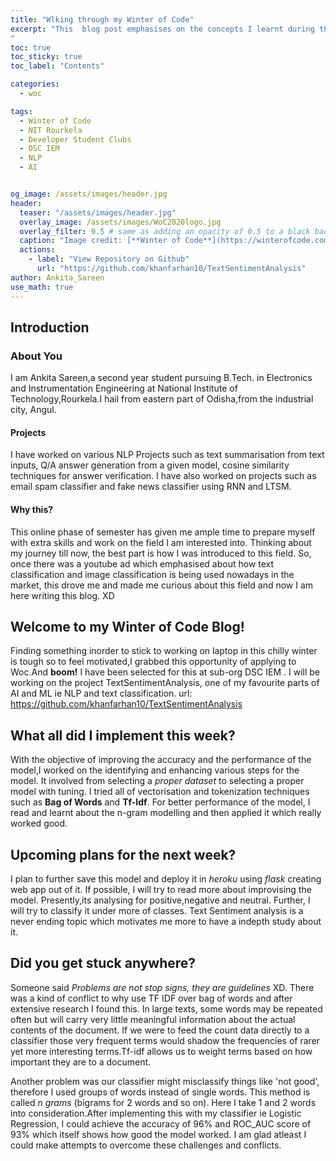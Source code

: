 ```yaml
---
title: "Wlking through my Winter of Code"
excerpt: "This  blog post emphasises on the concepts I learnt during the phase 1 of the project of Text Sentiment Analysis.From learning various new tokenization techniques to learning modelling the classifiers,this covers it all.
"
toc: true
toc_sticky: true
toc_label: "Contents"

categories:
  - woc

tags:
  - Winter of Code
  - NIT Rourkela
  - Developer Student Clubs
  - DSC IEM
  - NLP
  - AI


og_image: /assets/images/header.jpg
header:
  teaser: "/assets/images/header.jpg"
  overlay_image: /assets/images/WoC2020logo.jpg
  overlay_filter: 0.5 # same as adding an opacity of 0.5 to a black background
  caption: "Image credit: [**Winter of Code**](https://winterofcode.com/) on [**Instagram**](https://www.instagram.com/winterofcode/)"
  actions:
    - label: "View Repository on Github"
      url: "https://github.com/khanfarhan10/TextSentimentAnalysis"
author: Ankita_Sareen
use_math: true
---
```

## Introduction

### About You
I am Ankita Sareen,a second year student pursuing B.Tech. in Electronics and Instrumentation Engineering at National Institute of Technology,Rourkela.I hail from eastern part of Odisha,from the industrial city, Angul.
#### Projects
I have worked on various NLP Projects such as text summarisation from text inputs, Q/A answer generation from a given model, cosine similarity techniques for answer verification.
I have also worked on projects such as email spam classifier and fake news classifier using RNN and LTSM.

#### Why this?
This online phase of semester has given me ample time to prepare myself with extra skills and work on the field I am interested into.
Thinking about my journey till now, the best part is how I was introduced to this field. So, once there was a youtube ad which emphasised about how text classification and image classification is being used nowadays in the market, this drove me and made me curious about this field and now I am here writing this blog. XD

## Welcome to my Winter of Code Blog!

Finding something inorder to stick to working on laptop in this chilly winter is tough so to feel motivated,I grabbed this opportunity of applying to Woc.And **boom!** I have been selected for this at sub-org DSC IEM . I will be working on the project TextSentimentAnalysis, one of my favourite parts of AI and ML ie NLP and text classification.
url: https://github.com/khanfarhan10/TextSentimentAnalysis

## What all did I implement this week?
With the objective of improving the accuracy and the performance of the model,I worked on the identifying and enhancing various steps for the model. It involved from selecting a *proper dataset* to selecting a proper model with tuning. I tried all of vectorisation and tokenization techniques such as **Bag of Words** and **Tf-Idf**. For better performance of the model, I read and learnt about the n-gram modelling and then applied it which really worked good.

## Upcoming plans for the next week?
I plan to further save this model and deploy it in *heroku* using *flask* creating web app out of it. If possible, I will try to read more about improvising the model.
Presently,its analysing for positive,negative and neutral. Further, I will try to classify it under more of classes. Text Sentiment analysis is a never ending topic which motivates me more to have a indepth study about it.

## Did you get stuck anywhere?
Someone said *Problems are not stop signs, they are guidelines* XD.
There was a kind of conflict to why use TF IDF over bag of words and after extensive research I found this.
        In large texts, some words may be repeated often but will carry very little meaningful information about the actual contents of the document. If we were to feed the count data directly to a classifier those very frequent terms would shadow the frequencies of rarer yet more interesting terms.Tf-idf allows us to weight terms based on how important they are to a document.
        
Another problem was our classifier might misclassify things like 'not good', therefore I used groups of words instead of single words. This method is called *n grams* (bigrams for 2 words and so on). Here I take 1 and 2 words into consideration.After implementing this with my classifier ie Logistic Regression, I could achieve the accuracy of 96% and ROC_AUC score of 93% which itself shows how good the model worked.
I am glad atleast I could make attempts to overcome these challenges and conflicts.

